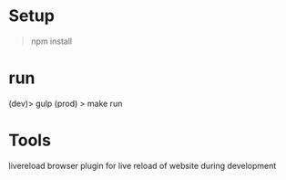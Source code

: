 Setup
======
> npm install

run
======
(dev)> gulp
(prod) > make run

Tools
======
livereload browser plugin for live reload of website during development



